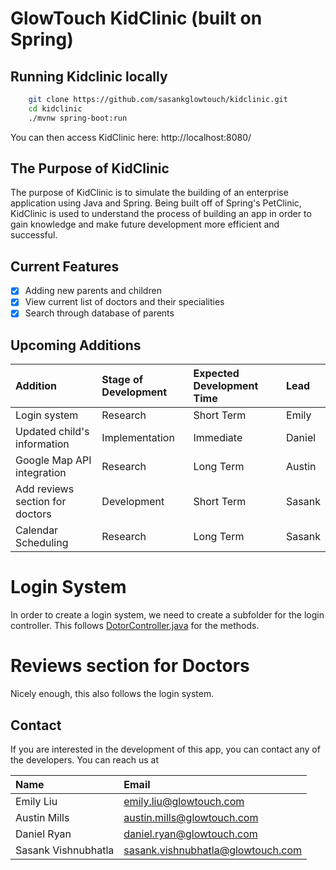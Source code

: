 # GlowTouch KidClinic (built on Spring)

## Running Kidclinic locally
```bash
	git clone https://github.com/sasankglowtouch/kidclinic.git
	cd kidclinic
	./mvnw spring-boot:run
```

You can then access KidClinic here: http://localhost:8080/

## The Purpose of KidClinic
The purpose of KidClinic is to simulate the building of an enterprise application using Java and Spring. Being built off of Spring's PetClinic, KidClinic is used to understand the process of building an app in order to gain knowledge and make future development more efficient and successful.

## Current Features
- [x] Adding new parents and children
- [x] View current list of doctors and their specialities
- [x] Search through database of parents

## Upcoming Additions
| Addition | Stage of Development | Expected Development Time | Lead |
| :-------- | :-------------------- | :------------------------- | :--- |
| Login system | Research | Short Term | Emily |
| Updated child's information | Implementation | Immediate | Daniel |
| Google Map API integration | Research | Long Term | Austin |
| Add reviews section for doctors | Development | Short Term | Sasank |
| Calendar Scheduling | Research | Long Term | Sasank |

# Login System
In order to create a login system, we need to create a subfolder for the login controller. This follows [DotorController.java](/src/main/java/org/springframework/samples/kidclinic/doctor/DoctorController.java) for the methods.

# Reviews section for Doctors
Nicely enough, this also follows the login system.

## Contact
If you are interested in the development of this app, you can contact any of the developers. You can reach us at

| Name | Email |
| :--- | :---- |
| Emily Liu | emily.liu@glowtouch.com |
| Austin Mills | austin.mills@glowtouch.com |
| Daniel Ryan | daniel.ryan@glowtouch.com |
| Sasank Vishnubhatla | sasank.vishnubhatla@glowtouch.com |
